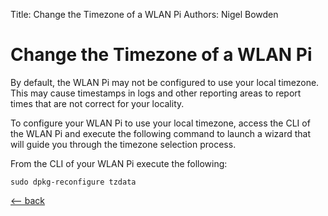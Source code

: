 Title: Change the Timezone of a WLAN Pi
Authors: Nigel Bowden

# Change the Timezone of a WLAN Pi

By default, the WLAN Pi may not be configured to use your local timezone. This may cause timestamps in logs and other reporting areas to report times that are not correct for your locality.

To configure your WLAN Pi to use your local timezone, access the CLI of the WLAN Pi and execute the following command to launch a wizard that will guide you through the timezone selection process.

From the CLI of your WLAN Pi execute the following:

```
sudo dpkg-reconfigure tzdata
```


[<-- back][back]

<!-- Link list -->
[back]: index.md
